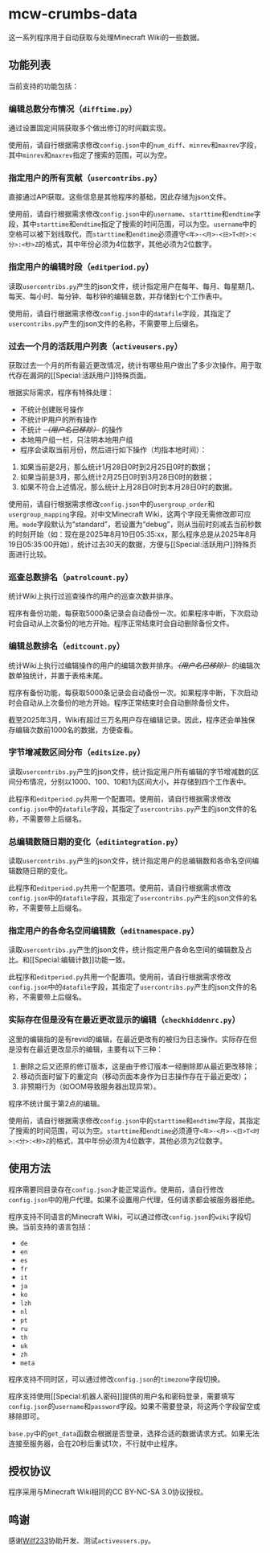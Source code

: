 # mcw-crumbs-data
这一系列程序用于自动获取与处理Minecraft Wiki的一些数据。

## 功能列表
当前支持的功能包括：

### 编辑总数分布情况（`difftime.py`）
通过设置固定间隔获取多个做出修订的时间戳实现。

使用前，请自行根据需求修改`config.json`中的`num_diff`、`minrev`和`maxrev`字段，其中`minrev`和`maxrev`指定了搜索的范围，可以为空。

### 指定用户的所有贡献（`usercontribs.py`）
直接通过API获取。这些信息是其他程序的基础，因此存储为json文件。

使用前，请自行根据需求修改`config.json`中的`username`、`starttime`和`endtime`字段，其中`starttime`和`endtime`指定了搜索的时间范围，可以为空。`username`中的空格可以被下划线取代，而`starttime`和`endtime`必须遵守`<年>-<月>-<日>T<时>:<分>:<秒>Z`的格式，其中年份必须为4位数字，其他必须为2位数字。

### 指定用户的编辑时段（`editperiod.py`）
读取`usercontribs.py`产生的json文件，统计指定用户在每年、每月、每星期几、每天、每小时、每分钟、每秒钟的编辑总数，并存储到七个工作表中。

使用前，请自行根据需求修改`config.json`中的`datafile`字段，其指定了`usercontribs.py`产生的json文件的名称，不需要带上后缀名。

### 过去一个月的活跃用户列表（`activeusers.py`）
获取过去一个月的所有最近更改情况，统计有哪些用户做出了多少次操作。用于取代存在漏洞的[[Special:活跃用户]]特殊页面。

根据实际需求，程序有特殊处理：
* 不统计创建账号操作
* 不统计IP用户的所有操作
* 不统计 _~~（用户名已移除）~~_ 的操作
* 本地用户组一栏，只注明本地用户组
* 程序会读取当前月份，然后进行如下操作（均指本地时间）：
1. 如果当前是2月，那么统计1月28日0时到2月25日0时的数据；
2. 如果当前是3月，那么统计2月25日0时到3月28日0时的数据；
3. 如果不符合上述情况，那么统计上月28日0时到本月28日0时的数据。

使用前，请自行根据需求修改`config.json`中的`usergroup_order`和`usergroup_mapping`字段。对中文Minecraft Wiki，这两个字段无需修改即可应用。`mode`字段默认为“standard”，若设置为“debug”，则从当前时刻减去当前秒数的时刻开始（如：现在是2025年8月19日05:35:xx，那么程序总是从2025年8月19日05:35:00开始），统计过去30天的数据，方便与[[Special:活跃用户]]特殊页面进行比较。

### 巡查总数排名（`patrolcount.py`）
统计Wiki上执行过巡查操作的用户的巡查次数并排序。

程序有备份功能，每获取5000条记录会自动备份一次。如果程序中断，下次启动时会自动从上次备份的地方开始。程序正常结束时会自动删除备份文件。

### 编辑总数排名（`editcount.py`）
统计Wiki上执行过编辑操作的用户的编辑次数并排序。_~~（用户名已移除）~~_ 的编辑次数单独统计，并置于表格末尾。

程序有备份功能，每获取5000条记录会自动备份一次。如果程序中断，下次启动时会自动从上次备份的地方开始。程序正常结束时会自动删除备份文件。

截至2025年3月，Wiki有超过三万名用户存在编辑记录。因此，程序还会单独保存编辑次数前1000名的数据，方便查看。

### 字节增减数区间分布（`editsize.py`）
读取`usercontribs.py`产生的json文件，统计指定用户所有编辑的字节增减数的区间分布情况，分别以1000、100、10和1为区间大小，并存储到四个工作表中。

此程序和`editperiod.py`共用一个配置项。使用前，请自行根据需求修改`config.json`中的`datafile`字段，其指定了`usercontribs.py`产生的json文件的名称，不需要带上后缀名。

### 总编辑数随日期的变化（`editintegration.py`）
读取`usercontribs.py`产生的json文件，统计指定用户的总编辑数和各命名空间编辑数随日期的变化。

此程序和`editperiod.py`共用一个配置项。使用前，请自行根据需求修改`config.json`中的`datafile`字段，其指定了`usercontribs.py`产生的json文件的名称，不需要带上后缀名。

### 指定用户的各命名空间编辑数（`editnamespace.py`）
读取`usercontribs.py`产生的json文件，统计指定用户各命名空间的编辑数及占比。和[[Special:编辑计数]]功能一致。

此程序和`editperiod.py`共用一个配置项。使用前，请自行根据需求修改`config.json`中的`datafile`字段，其指定了`usercontribs.py`产生的json文件的名称，不需要带上后缀名。

### 实际存在但是没有在最近更改显示的编辑（`checkhiddenrc.py`）
这里的编辑指的是有revid的编辑，在最近更改有的被归为日志操作。实际存在但是没有在最近更改显示的编辑，主要有以下三种：
1. 删除之后又还原的修订版本，这是由于修订版本一经删除即从最近更改移除；
2. 移动页面时留下的重定向（移动页面本身作为日志操作存在于最近更改）；
3. 非预期行为（如OOM导致服务器出现异常）。

程序不统计属于第2点的编辑。

使用前，请自行根据需求修改`config.json`中的`starttime`和`endtime`字段，其指定了搜索的时间范围，可以为空。`starttime`和`endtime`必须遵守`<年>-<月>-<日>T<时>:<分>:<秒>Z`的格式，其中年份必须为4位数字，其他必须为2位数字。

## 使用方法
程序需要同目录存在`config.json`才能正常运作。使用前，请自行修改`config.json`中的用户代理。如果不设置用户代理，任何请求都会被服务器拒绝。

程序支持不同语言的Minecraft Wiki，可以通过修改`config.json`的`wiki`字段切换。当前支持的语言包括：
* `de`
* `en`
* `es`
* `fr`
* `it`
* `ja`
* `ko`
* `lzh`
* `nl`
* `pt`
* `ru`
* `th`
* `uk`
* `zh`
* `meta`

程序支持不同时区，可以通过修改`config.json`的`timezone`字段切换。

程序支持使用[[Special:机器人密码]]提供的用户名和密码登录，需要填写`config.json`的`username`和`password`字段。如果不需要登录，将这两个字段留空或移除即可。

`base.py`中的`get_data`函数会根据是否登录，选择合适的数据请求方式。如果无法连接至服务器，会在20秒后重试1次，不行就中止程序。

## 授权协议
程序采用与Minecraft Wiki相同的CC BY-NC-SA 3.0协议授权。

## 鸣谢
感谢[Wilf233](https://zh.minecraft.wiki/w/User:Wilf233)协助开发、测试`activeusers.py`。
